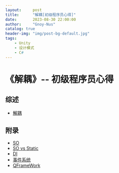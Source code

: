 ```yaml
---
layout:     post
title:      "解耦[初级程序员心得]"
date:       2023-08-30 22:00:00
author:     "Gnoy-Nus"
catalog: true
header-img: "img/post-bg-default.jpg"
tags:
    - Unity
    - 设计模式
	- C#
---
```




# 《解耦》-- 初级程序员心得

## 综述

- [解耦][1]

  

  [1]: https://gnoy-nus.github.io/download/解耦/解耦.pdf
  
  [2]: https://gnoy-nus.github.io/download/解耦/SO.pdf
  
  [3]: https://gnoy-nus.github.io/download/解耦/SOvsStatic.pdf
  
  [4]: https://gnoy-nus.github.io/download/解耦/事件系统.pdf

  [5]: https://gnoy-nus.github.io/download/解耦/QFrameWork.pdf
  
  [6]: https://gnoy-nus.github.io/download/解耦/DI.pdf
  



## 附录

- [SO][2]
- [SO vs Static][3]
- [DI][6]
- [事件系统][4]
- [QFrameWork][5]

